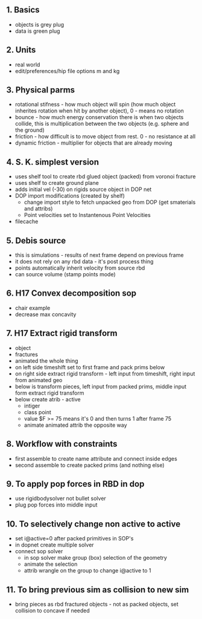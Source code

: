 ## 1. Basics
- objects is grey plug
- data is green plug
## 2. Units
- real world
- edit/preferences/hip file options m and kg
## 3. Physical parms
- rotational stifness - how much object will spin (how much object inherites rotation when hit by another object), 0 - means no rotation
- bounce - how much energy conservation there is when two objects collide, this is multiplication between the two objects (e.g. sphere and the ground)
- friction - how difficult is to move object from rest. 0 - no resistance at all
- dynamic friction - multiplier for objects that are already moving
## 4. S. K. simplest version
- uses shelf tool to create rbd glued object (packed) from voronoi fracture
- uses shelf to create ground plane
- adds initial vel (-30) on rigids source object in DOP net
- DOP import modifications (created by shelf)
  - change import style to fetch unpacked geo from DOP (get smaterials and attribs)
  - Point velocities set to Instantenous Point Velocities
- filecache
## 5. Debis source
- this is simulations - results of next frame depend on previous frame
- it does not rely on any rbd data - it's post process thing
- points automatically inherit velocity from source rbd
- can source volume (stamp points mode)
## 6. H17 Convex decomposition sop
- chair example
- decrease max concavity
## 7. H17 Extract rigid transform
- object
- fractures
- animated the whole thing
- on left side timeshift set to first frame and pack prims below
- on right side extract rigid transform - left input from timeshift, right input from animated geo
- below is transform pieces, left input from packed prims, middle input form extract rigid transform
- below create atrib - active
  - intiger
  - class point
  - value $F >= 75 means it's 0 and then turns 1 after frame 75
  - animate animated attrib the opposite way
## 8. Workflow with constraints
- first assemble to create name attribute and connect inside edges
- second assemble to create packed prims (and nothing else)
## 9. To apply pop forces in RBD in dop
- use rigidbodysolver not bullet solver
- plug pop forces into middle input
## 10. To selectively change non active to active
- set i@active=0 after packed primitives in SOP's
- in dopnet create multiple solver
- connect sop solver
  - in sop solver make group (box) selection of the geometry
  - animate the selection
  - attrib wrangle on the group to change i@active to 1
## 11. To bring previous sim as collision to new sim
- bring pieces as rbd fractured objects - not as packed objects, set collision to concave if needed

  
